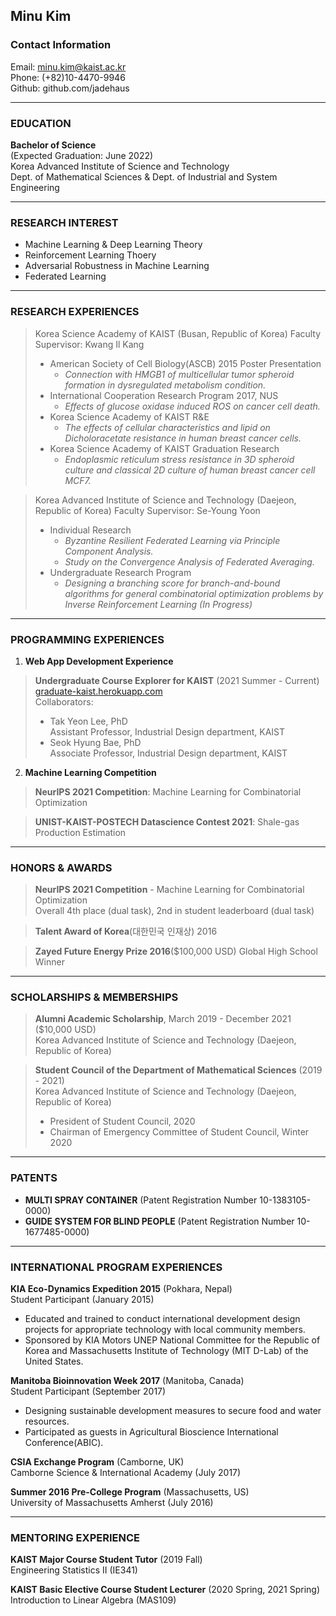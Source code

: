## Minu Kim

### Contact Information
Email: minu.kim@kaist.ac.kr   
Phone: (+82)10-4470-9946   
Github: github.com/jadehaus   

------------

### EDUCATION
**Bachelor of Science**    
(Expected Graduation: June 2022)    
Korea Advanced Institute of Science and Technology   
Dept. of Mathematical Sciences & Dept. of Industrial and System Engineering   

------------
 
### RESEARCH INTEREST   

+ Machine Learning & Deep Learning Theory   
+ Reinforcement Learning Thoery   
+ Adversarial Robustness in Machine Learning   
+ Federated Learning   

------------

### RESEARCH EXPERIENCES

> Korea Science Academy of KAIST (Busan, Republic of Korea)
> Faculty Supervisor: Kwang Il Kang
> + American Society of Cell Biology(ASCB) 2015 Poster Presentation
> 	+ _Connection with HMGB1 of multicellular tumor spheroid formation in dysregulated metabolism condition._
> + International Cooperation Research Program 2017, NUS
> 	+ _Effects of glucose oxidase induced ROS on cancer cell death._
> + Korea Science Academy of KAIST R&E
> 	+ _The effects of cellular characteristics and lipid on Dicholoracetate resistance in human breast cancer cells._
> + Korea Science Academy of KAIST Graduation Research
> 	+ _Endoplasmic reticulum stress resistance in 3D spheroid culture and classical 2D culture of human breast cancer cell MCF7._

> Korea Advanced Institute of Science and Technology (Daejeon, Republic of Korea)
> Faculty Supervisor: Se-Young Yoon
> + Individual Research
> 	+ _Byzantine Resilient Federated Learning via Principle Component Analysis._
> 	+ _Study on the Convergence Analysis of Federated Averaging._
> + Undergraduate Research Program
> 	+ _Designing a branching score for branch-and-bound algorithms for general combinatorial optimization problems by Inverse Reinforcement Learning (In Progress)_

------------

### PROGRAMMING EXPERIENCES
1. **Web App Development Experience**
> **Undergraduate Course Explorer for KAIST** (2021 Summer - Current)   
> [graduate-kaist.herokuapp.com](graduate-kaist.herokuapp.com)    
> Collaborators:
> + Tak Yeon Lee, PhD   
>   Assistant Professor, Industrial Design department, KAIST
> + Seok Hyung Bae, PhD   
>   Associate Professor, Industrial Design department, KAIST

2. **Machine Learning Competition**   
> **NeurIPS 2021 Competition**: Machine Learning for Combinatorial Optimization    

> **UNIST-KAIST-POSTECH Datascience Contest 2021**: Shale-gas Production Estimation   

------------

### HONORS & AWARDS
> **NeurIPS 2021 Competition** - Machine Learning for Combinatorial Optimization      
> Overall 4th place (dual task), 2nd in student leaderboard (dual task)   

> **Talent Award of Korea**(대한민국 인재상) 2016   

> **Zayed Future Energy Prize 2016**($100,000 USD) Global High School Winner   

------------

### SCHOLARSHIPS & MEMBERSHIPS   
> **Alumni Academic Scholarship**, March 2019 - December 2021 ($10,000 USD)   
> Korea Advanced Institute of Science and Technology (Daejeon, Republic of Korea)    

> **Student Council of the Department of Mathematical Sciences** (2019 - 2021)   
> Korea Advanced Institute of Science and Technology (Daejeon, Republic of Korea)   
> + President of Student Council, 2020
> + Chairman of Emergency Committee of Student Council, Winter 2020

------------

### PATENTS

+ **MULTI SPRAY CONTAINER** (Patent Registration Number 10-1383105-0000)   
+ **GUIDE SYSTEM FOR BLIND PEOPLE** (Patent Registration Number 10-1677485-0000)   

------------

### INTERNATIONAL PROGRAM EXPERIENCES
**KIA Eco-Dynamics Expedition 2015** (Pokhara, Nepal)   
Student Participant (January 2015)   
+ Educated and trained to conduct international development design projects for appropriate technology with local community members.
+ Sponsored by KIA Motors UNEP National Committee for the Republic of Korea and Massachusetts Institute of Technology (MIT D-Lab) of the United States.

**Manitoba Bioinnovation Week 2017** (Manitoba, Canada)   
Student Participant (September 2017)   
+ Designing sustainable development measures to secure food and water resources.
+ Participated as guests in Agricultural Bioscience International Conference(ABIC).   

**CSIA Exchange Program** (Camborne, UK)    
Camborne Science & International Academy (July 2017)   

**Summer 2016 Pre-College Program** (Massachusetts, US)   
University of Massachusetts Amherst (July 2016)   

------------

### MENTORING EXPERIENCE
**KAIST Major Course Student Tutor** (2019 Fall)    
Engineering Statistics II (IE341)

**KAIST Basic Elective Course Student Lecturer** (2020 Spring, 2021 Spring)   
Introduction to Linear Algebra (MAS109)
